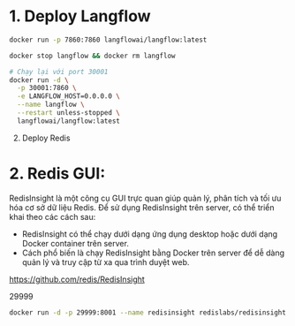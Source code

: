 # 1. Deploy Langflow 
```bash
docker run -p 7860:7860 langflowai/langflow:latest

docker stop langflow && docker rm langflow

# Chạy lại với port 30001
docker run -d \
  -p 30001:7860 \
  -e LANGFLOW_HOST=0.0.0.0 \
  --name langflow \
  --restart unless-stopped \
  langflowai/langflow:latest
```

2. Deploy Redis
# 2. Redis GUI: 

RedisInsight là một công cụ GUI trực quan giúp quản lý, phân tích và tối ưu hóa cơ sở dữ liệu Redis. Để sử dụng RedisInsight trên server, có thể triển khai theo các cách sau:

- RedisInsight có thể chạy dưới dạng ứng dụng desktop hoặc dưới dạng Docker container trên server.
- Cách phổ biến là chạy RedisInsight bằng Docker trên server để dễ dàng quản lý và truy cập từ xa qua trình duyệt web.

https://github.com/redis/RedisInsight


29999
```bash
docker run -d -p 29999:8001 --name redisinsight redislabs/redisinsight:latest
```